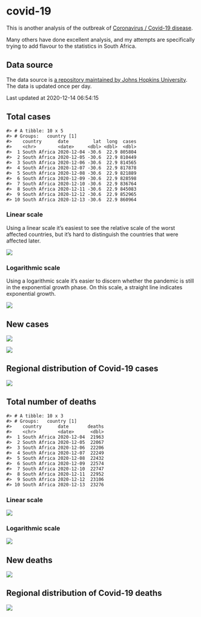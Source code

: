 
<!-- README.md is generated from README.Rmd. Please edit that file -->

# covid-19

<!-- badges: start -->
<!-- badges: end -->

This is another analysis of the outbreak of [Coronavirus / Covid-19
disease](https://en.wikipedia.org/wiki/Coronavirus_disease_2019).

Many others have done excellent analysis, and my attempts are
specifically trying to add flavour to the statistics in South Africa.

## Data source

The data source is [a repository maintained by Johns Hopkins
University](https://github.com/CSSEGISandData/COVID-19). The data is
updated once per day.

Last updated at 2020-12-14 06:54:15

## Total cases

    #> # A tibble: 10 x 5
    #> # Groups:   country [1]
    #>    country      date         lat  long  cases
    #>    <chr>        <date>     <dbl> <dbl>  <dbl>
    #>  1 South Africa 2020-12-04 -30.6  22.9 805804
    #>  2 South Africa 2020-12-05 -30.6  22.9 810449
    #>  3 South Africa 2020-12-06 -30.6  22.9 814565
    #>  4 South Africa 2020-12-07 -30.6  22.9 817878
    #>  5 South Africa 2020-12-08 -30.6  22.9 821889
    #>  6 South Africa 2020-12-09 -30.6  22.9 828598
    #>  7 South Africa 2020-12-10 -30.6  22.9 836764
    #>  8 South Africa 2020-12-11 -30.6  22.9 845083
    #>  9 South Africa 2020-12-12 -30.6  22.9 852965
    #> 10 South Africa 2020-12-13 -30.6  22.9 860964

### Linear scale

Using a linear scale it’s easiest to see the relative scale of the worst
affected countries, but it’s hard to distinguish the countries that were
affected later.

![](README_files/figure-gfm/unnamed-chunk-3-1.png)<!-- -->

### Logarithmic scale

Using a logarithmic scale it’s easier to discern whether the pandemic is
still in the exponential growth phase. On this scale, a straight line
indicates exponential growth.

![](README_files/figure-gfm/unnamed-chunk-4-1.png)<!-- -->

## New cases

![](README_files/figure-gfm/new-cases-1.png)<!-- -->

![](README_files/figure-gfm/new-cases-plot-1.png)<!-- -->

## Regional distribution of Covid-19 cases

![](README_files/figure-gfm/unnamed-chunk-5-1.png)<!-- -->

## Total number of deaths

    #> # A tibble: 10 x 3
    #> # Groups:   country [1]
    #>    country      date       deaths
    #>    <chr>        <date>      <dbl>
    #>  1 South Africa 2020-12-04  21963
    #>  2 South Africa 2020-12-05  22067
    #>  3 South Africa 2020-12-06  22206
    #>  4 South Africa 2020-12-07  22249
    #>  5 South Africa 2020-12-08  22432
    #>  6 South Africa 2020-12-09  22574
    #>  7 South Africa 2020-12-10  22747
    #>  8 South Africa 2020-12-11  22952
    #>  9 South Africa 2020-12-12  23106
    #> 10 South Africa 2020-12-13  23276

### Linear scale

![](README_files/figure-gfm/unnamed-chunk-10-1.png)<!-- -->

### Logarithmic scale

![](README_files/figure-gfm/unnamed-chunk-11-1.png)<!-- -->

## New deaths

![](README_files/figure-gfm/unnamed-chunk-12-1.png)<!-- -->

## Regional distribution of Covid-19 deaths

![](README_files/figure-gfm/unnamed-chunk-13-1.png)<!-- -->
